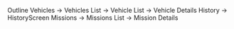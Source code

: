 Outline
Vehicles -> Vehicles List -> Vehicle List -> Vehicle Details
History -> HistoryScreen
Missions -> Missions List -> Mission Details
